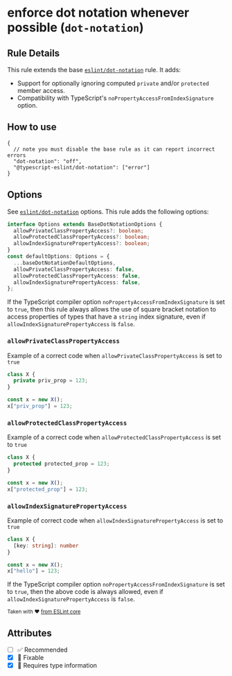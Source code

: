 # enforce dot notation whenever possible (`dot-notation`)

## Rule Details

This rule extends the base
[`eslint/dot-notation`](https://eslint.org/docs/rules/dot-notation) rule. It
adds:

- Support for optionally ignoring computed `private` and/or `protected` member
  access.
- Compatibility with TypeScript's `noPropertyAccessFromIndexSignature` option.

## How to use

```jsonc
{
  // note you must disable the base rule as it can report incorrect errors
  "dot-notation": "off",
  "@typescript-eslint/dot-notation": ["error"]
}
```

## Options

See [`eslint/dot-notation`](https://eslint.org/docs/rules/dot-notation#options)
options. This rule adds the following options:

```ts
interface Options extends BaseDotNotationOptions {
  allowPrivateClassPropertyAccess?: boolean;
  allowProtectedClassPropertyAccess?: boolean;
  allowIndexSignaturePropertyAccess?: boolean;
}
const defaultOptions: Options = {
  ...baseDotNotationDefaultOptions,
  allowPrivateClassPropertyAccess: false,
  allowProtectedClassPropertyAccess: false,
  allowIndexSignaturePropertyAccess: false,
};
```

If the TypeScript compiler option `noPropertyAccessFromIndexSignature` is set to
`true`, then this rule always allows the use of square bracket notation to
access properties of types that have a `string` index signature, even if
`allowIndexSignaturePropertyAccess` is `false`.

### `allowPrivateClassPropertyAccess`

Example of a correct code when `allowPrivateClassPropertyAccess` is set to
`true`

```ts
class X {
  private priv_prop = 123;
}

const x = new X();
x["priv_prop"] = 123;
```

### `allowProtectedClassPropertyAccess`

Example of a correct code when `allowProtectedClassPropertyAccess` is set to
`true`

```ts
class X {
  protected protected_prop = 123;
}

const x = new X();
x["protected_prop"] = 123;
```

### `allowIndexSignaturePropertyAccess`

Example of correct code when `allowIndexSignaturePropertyAccess` is set to
`true`

```ts
class X {
  [key: string]: number
}

const x = new X();
x["hello"] = 123;
```

If the TypeScript compiler option `noPropertyAccessFromIndexSignature` is set to
`true`, then the above code is always allowed, even if
`allowIndexSignaturePropertyAccess` is `false`.

<sup>Taken with ❤️
[from ESLint core](https://github.com/eslint/eslint/blob/master/docs/rules/dot-notation.md)</sup>

## Attributes

- [ ] ✅ Recommended
- [x] 🔧 Fixable
- [x] 💭 Requires type information
